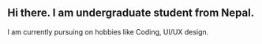 ## Hi there. I am undergraduate student from Nepal.
I am currently pursuing on hobbies like Coding, UI/UX design.

